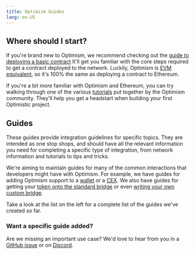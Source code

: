 ```yaml
---
title: Optimism Guides
lang: en-US
---
```


## Where should I start?

If you're brand new to Optimism, we recommend checking out the [guide to deploying a basic contract](https://github.com/ethereum-optimism/optimism-tutorial/tree/main/getting-started)
It'll get you familiar with the core steps required to get a contract deployed to the network.
Luckily, Optimism is [EVM equivalent](https://medium.com/ethereum-optimism/introducing-evm-equivalence-5c2021deb306), so it's 100% the same as deploying a contract to Ethereum.

If you're a bit more familiar with Optimism and Ethereum, you can try walking through one of the various [tutorials](https://github.com/ethereum-optimism/optimism-tutorial) put together by the Optimism community.
They'll help you get a headstart when building your first Optimistic project.


## Guides

These guides provide integration guidelines for specific topics.
They are intended as one stop shops, and should have all the relevant information you need for completing a specific type of integration, from network information and tutorials to tips and tricks.

We're aiming to maintain guides for many of the common interactions that developers might have with Optimism.
For example, we have guides for adding Optimism support to a [wallet](./wallet-dev.md) or a [CEX](./cex-dev.md).
We also have guides for getting your [token onto the standard bridge](https://github.com/ethereum-optimism/optimism-tutorial/tree/main/standard-bridge-standard-token) or even [writing your own custom bridge](./bridge-dev.md).

Take a look at the list on the left for a complete list of the guides we've created so far.

### Want a specific guide added?

Are we missing an important use case?
We'd love to hear from you in a [GitHub issue](https://github.com/ethereum-optimism/community-hub/issues) or on [Discord](https://discord-gateway.optimism.io).
